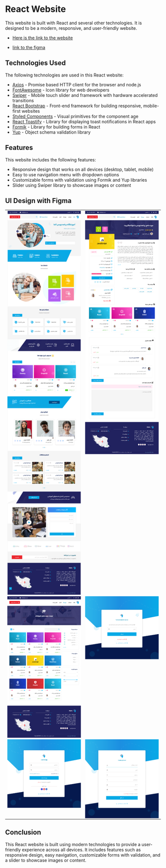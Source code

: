# React Website
This website is built with React and several other technologies. It is designed to be a modern, responsive, and user-friendly website.
* [Here is the link to the website](https://alfawinner.sepehracademy.ir/)

* [link to the figma](https://www.figma.com/file/zY7YqfxgTkvusNXMjORZSU/Alpha-Website?node-id=0%3A1&t=YJaCjTogDckdnRRO-1)

## Technologies Used
The following technologies are used in this React website: 
* [Axios](https://github.com/axios/axios) - Promise based HTTP client for the browser and node.js
* [FontAwesome](https://fontawesome.com/) - Icon library for web developers
* [Swiper](http://idangero.us/swiper/) - Mobile touch slider and framework with hardware accelerated transitions  
* [React Bootstrap](https://react-bootstrap.github.io/) - Front-end framework for building responsive, mobile-first websites 
* [Styled Components](https://styled-components.com/) - Visual primitives for the component age 
* [React Toastify](https://github.com/fkhadra/react-toastify) - Library for displaying toast notifications in React apps 
* [Formik](https://jaredpalmer.com/formik/) - Library for building forms in React 
* [Yup](https://github.com/jquense/yup) - Object schema validation library 

 ## Features 
This website includes the following features: 
* Responsive design that works on all devices (desktop, tablet, mobile) 
* Easy to use navigation menu with dropdown options 
* Customizable forms with validation using Formik and Yup libraries  
* Slider using Swiper library to showcase images or content  



## UI Design with Figma

  <table style="padding: 0; border=0;">
  <tr style="padding: 10; border=0;">
    <td valign="top"><img src="UI/HomePage.png" title="Design" width="500" style="display: inline-block; margin: 0 auto; vertical-align:top;"></td>
    <td valign="top"><img src="UI/CourseDetail.png" title="Design" width="500" style="display: inline-block; margin: 0 auto; vertical-align:top;"></td>
  </tr>
  
  
  <tr>
    <td valign="top"><img src="UI/CourseList.png" title="Design" width="500" style="display: inline-block; margin: 0 auto; vertical-align:top;"></td>
    <td valign="top"><img src="UI/Forgot Password.png" title="Design" width="500" style="display: inline-block; margin: 0 auto; vertical-align:top;"></td>
  </tr>
  
  
  <tr>    
      <td valign="top"><img src="UI/Sign In.png" title="Design" width="500" style="display: inline-block; margin: 0 auto; vertical-align:top;"></td>
      <td valign="top"><img src="UI/Sign Up.png" title="Design" width="500" style="display: inline-block; margin: 0 auto; vertical-align:top;"></td>
  </tr>
 </table>

 ## Conclusion  
This React website is built using modern technologies to provide a user-friendly experience across all devices. It includes features such as responsive design, easy navigation, customizable forms with validation, and a slider to showcase images or content.
